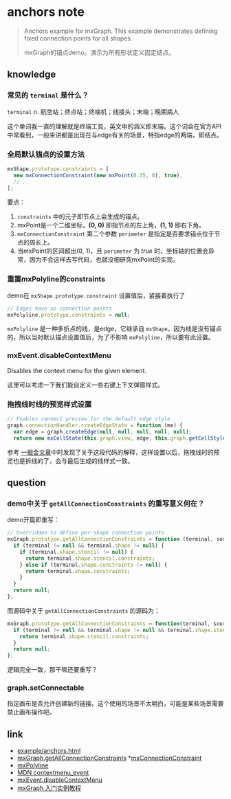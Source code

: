 # anchors note

> Anchors example for mxGraph. This example demonstrates defining 
> fixed connection points for all shapes.
>
> mxGraph的锚点demo。演示为所有形状定义固定结点。

## knowledge

### 常见的 `terminal` 是什么？

`terminal` n. 航空站；终点站；终端机；线接头；末端；晚期病人

这个单词我一直的理解就是终端工具，英文中的涵义即末端。这个词会在官方API中常看到，一般来讲都是出现在与edge有关的场景，特指edge的两端，即结点。

### 全局默认锚点的设置方法

```javascript
mxShape.prototype.constraints = [
  new mxConnectionConstraint(new mxPoint(0.25, 0), true),
  // ...
];
```

要点：
1. `constraints` 中的元子即节点上会生成的锚点。
2. mxPoint是一个二维坐标，**(0, 0)** 即指节点的左上角，**(1, 1)** 即右下角。
3. `mxConnectionConstraint` 第二个参数 `perimeter` 是指定是否要求锚点位于节点的周长上。
4. 当mxPoint的区间超出(0, 1)，且 `perimeter` 为 *true* 时，坐标轴的位置会异常，因为不会这样去写代码，也就没细研究mxPoint的实现。

### 重置mxPolyline的constraints

demo在 `mxShape.prototype.constraint` 设置值后，紧接着执行了

```javascript
// Edges have no connection points
mxPolyline.prototype.constraints = null;
```

`mxPolyline` 是一种多折点的线，是edge，它继承自 `mxShape`，因为线是没有锚点的，所以当对默认锚点设置值后，为了不影响 `mxPolyline`，所以要有此设置。

### mxEvent.disableContextMenu

Disables the context menu for the given element.

这里可以考虑一下我们能自定义一些右键上下文弹窗样式。

### 拖拽线时线的预览样式设置

```javascript
// Enables connect preview for the default edge style
graph.connectionHandler.createEdgeState = function (me) {
  var edge = graph.createEdge(null, null, null, null, null);
  return new mxCellState(this.graph.view, edge, this.graph.getCellStyle(edge));
```

参考 [一掘金文章](https://juejin.im/post/5d2eaa9e6fb9a07f04207cca#heading-8)中时发现了关于这段代码的解释，这样设置以后，拖拽线时的预览也是拆线的了，会与最后生成的线样式一致。

## question

### demo中关于 `getAllConnectionConstraints` 的重写意义何在？

demo开篇即重写：

```javascript
// Overridden to define per-shape connection points
mxGraph.prototype.getAllConnectionConstraints = function (terminal, source) {
  if (terminal != null && terminal.shape != null) {
    if (terminal.shape.stencil != null) {
      return terminal.shape.stencil.constraints;
    } else if (terminal.shape.constraints != null) {
      return terminal.shape.constraints;
    }
  }
  return null;
};
```

而源码中关于 `getAllConnectionConstraints` 的源码为：

```javascript
mxGraph.prototype.getAllConnectionConstraints = function(terminal, source) {
  if (terminal != null && terminal.shape != null && terminal.shape.stencil != null) {
    return terminal.shape.stencil.constraints;
  }
  return null;
};
```

逻辑完全一致，那干嘛还要重写？

### graph.setConnectable

指定画布是否允许创建新的链接。这个使用的场景不太明白，可能是某些场景需要禁止画布操作吧。

## link

* [example/anchors.html](https://github.com/jgraph/mxgraph/blob/master/javascript/examples/anchors.html)
* [mxGraph.getAllConnectionConstraints](http://jgraph.github.io/mxgraph/docs/js-api/files/view/mxGraph-js.html#mxGraph.getAllConnectionConstraints)
*[mxConnectionConstraint](http://jgraph.github.io/mxgraph/docs/js-api/files/view/mxConnectionConstraint-js.html#mxConnectionConstraint)
* [mxPolyline](http://jgraph.github.io/mxgraph/docs/js-api/files/shape/mxPolyline-js.html#mxPolyline)
* [MDN contextmenu_event](https://developer.mozilla.org/zh-CN/docs/Web/API/Element/contextmenu_event)
* [mxEvent.disableContextMenu](http://jgraph.github.io/mxgraph/docs/js-api/files/util/mxEvent-js.html#mxEvent.disableContextMenu)
* [mxGraph 入门实例教程](https://juejin.im/post/5d2eaa9e6fb9a07f04207cca)